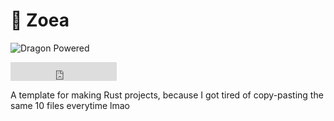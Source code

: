 # 🥚 Zoea

![Dragon Powered](https://img.shields.io/badge/%F0%9F%90%89-dragon%20powered-brightgreen)
<iframe src="https://ghbtns.com/github-btn.html?user=Arc-blroth&repo=zoea&type=fork&count=true&size=large" frameborder="0" scrolling="0" width="170" height="30" title="GitHub"></iframe>

A template for making Rust projects, because I got tired of copy-pasting the same 10 files everytime lmao
